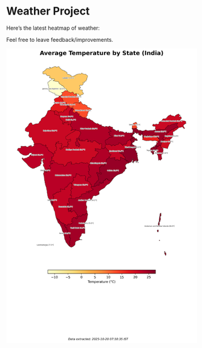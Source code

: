 # Weather Project

Here’s the latest heatmap of weather:

Feel free to leave feedback/improvements.

![India Heatmap](docs/assets/india_heatmap.png?v=F59315)
